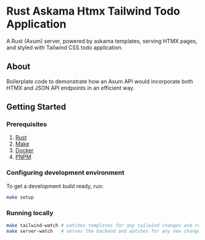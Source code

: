 # Rust Askama Htmx Tailwind Todo Application

A Rust (Axum) server, powered by askama templates, serving HTMX pages, and styled with Tailwind CSS todo application.

## About

Boilerplate code to demonstrate how an Axum API would incorporate both HTMX and JSON API endpoints in an efficient way.

## Getting Started

### Prerequisites
1. [Rust](https://www.rust-lang.org/tools/install)
2. [Make](https://www.gnu.org/software/make/)
3. [Docker](https://www.docker.com/get-started/)
4. [PNPM](https://pnpm.io/installation)
   
### Configuring development environment
To get a development build ready, run:
```bash
make setup
```

### Running locally
```bash
make tailwind-watch # watches templates for any tailwind changes and rebuilds /assets/main.css.
make server-watch   # serves the backend and watches for any new changes, which will trigger a "hot" reload.
```
